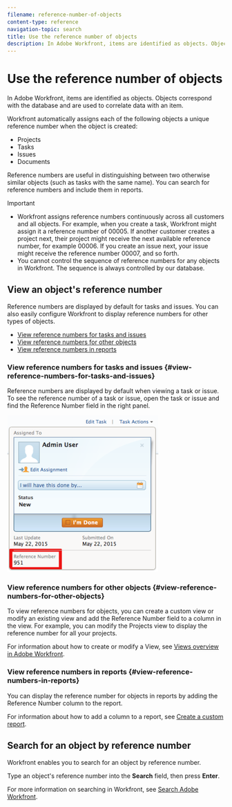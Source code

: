 ```yaml
---
filename: reference-number-of-objects
content-type: reference
navigation-topic: search
title: Use the reference number of objects
description: In Adobe Workfront, items are identified as objects. Objects correspond with the database and are used to correlate data with an item.
---
```


# Use the reference number of objects

In Adobe Workfront, items are identified as objects. Objects correspond with the database and are used to correlate data with an item.

Workfront automatically assigns each of the following objects a unique reference number when the object is created:

* Projects
* Tasks
* Issues
* Documents

Reference numbers are useful in distinguishing between two otherwise similar objects (such as tasks with the same name). You can search for reference numbers and include them in reports.

>[!IMPORTANT]
>
>* Workfront assigns reference numbers continuously across all customers and all objects.&nbsp;For example, when you create a task, Workfront might assign it a reference number of 00005. If another customer creates a project next, their project might receive the next available reference number, for example 00006. If you create an issue next, your issue might receive the reference number 00007, and so forth. 
>* You cannot control the sequence of reference numbers for any objects in Workfront. The sequence is always controlled by our database. 
>

## View an object's reference number

Reference numbers are displayed by default for tasks and issues. You can also easily configure Workfront to display reference numbers for other types of objects.

* [View reference numbers for tasks and issues](#view-reference-numbers-for-tasks-and-issues) 
* [View reference numbers for other objects](#view-reference-numbers-for-other-objects) 
* [View reference numbers in reports](#view-reference-numbers-in-reports)

### View reference numbers for tasks and issues {#view-reference-numbers-for-tasks-and-issues}

Reference numbers are displayed by default when viewing a task or issue. To see the reference number of a task or issue, open the task or issue and find the Reference Number field in the right panel.

![](assets/reference-number1-350x362.png)

### View reference numbers for other objects  {#view-reference-numbers-for-other-objects}

To view reference numbers for objects, you can create a custom view or modify an existing view and add the Reference Number field to a column in the view. For example, you can modify the Projects view to display the reference number for all your projects.

For information about how to create or modify a View, see [Views overview in Adobe Workfront](../../../reports-and-dashboards/reports/reporting-elements/views-overview.md).

### View reference numbers in reports {#view-reference-numbers-in-reports}

You can display the reference number for objects in reports by adding the Reference Number column to the report.

For information about how to add a column to a report, see [Create a custom report](../../../reports-and-dashboards/reports/creating-and-managing-reports/create-custom-report.md).

## Search for an object by reference number

Workfront enables you to search for an object by reference number.

Type an object's reference number into the **Search** field, then press **Enter**.

For more information on searching in Workfront, see [Search Adobe Workfront](../../../workfront-basics/navigate-workfront/search/search-workfront.md).
